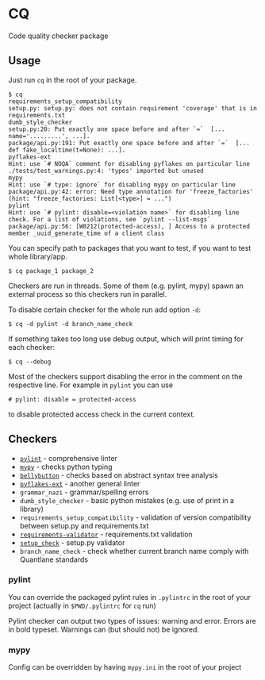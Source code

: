 # CQ

Code quality checker package

## Usage

Just run `cq` in the root of your package.

```
$ cq
requirements_setup_compatibility
setup.py: setup.py: does not contain requirement 'coverage' that is in requirements.txt
dumb_style_checker
setup.py:20: Put exactly one space before and after `=`  [...     name='.........', ...].
package/api.py:191: Put exactly one space before and after `=`  [... def fake_localtime(t=None): ...].
pyflakes-ext
Hint: use `# NOQA` comment for disabling pyflakes on particular line
./tests/test_warnings.py:4: 'types' imported but unused
mypy
Hint: use `# type: ignore` for disabling mypy on particular line
package/api.py:42: error: Need type annotation for 'freeze_factories' (hint: "freeze_factories: List[<type>] = ...")
pylint
Hint: use `# pylint: disable=<violation name>` for disabling line check. For a list of violations, see `pylint --list-msgs`
package/api.py:56: [W0212(protected-access), ] Access to a protected member _uuid_generate_time of a client class
```
You can specify path to packages that you want to test, if you want to test whole library/app.
```
$ cq package_1 package_2
```
Checkers are run in threads. Some of them (e.g. pylint, mypy) spawn an external process so this checkers run in parallel.

To disable certain checker for the whole run add option `-d`:
```
$ cq -d pylint -d branch_name_check
```

If something takes too long use debug output, which will print timing for each checker:
```
$ cq --debug
```

Most of the checkers support disabling the error in the comment on the respective line. For example in `pylint` you can use
```
# pylint: disable = protected-access
```
to disable protected access check in the current context.

## Checkers
- [`pylint`](https://www.pylint.org/) - comprehensive linter
- [`mypy`](http://mypy-lang.org/) - checks python typing
- [`bellybutton`](https://github.com/hchasestevens/bellybutton) - checks based on abstract syntax tree analysis
- [`pyflakes-ext`](https://pypi.org/project/pyflakes-ext/) - another general linter
- `grammar_nazi` - grammar/spelling errors
- `dumb_style_checker` - basic python mistakes (e.g. use of print in a library)
- `requirements_setup_compatibility` - validation of version compatibility between setup.py and requirements.txt
- [`requirements-validator`](https://pip.pypa.io/en/latest/reference/pip_check/) - requirements.txt validation
- [`setup_check`](https://docs.python.org/3/distutils/examples.html#checking-a-package) - setup.py validator
- `branch_name_check` - check whether current branch name comply with Quantlane standards

### pylint

You can override the packaged pylint rules in `.pylintrc` in the root of your project (actually in `$PWD/.pylintrc` for `cq` run)

Pylint checker can output two types of issues: warning and error. Errors are in bold typeset. Warnings can (but should not) be ignored.

### mypy

Config can be overridden by having `mypy.ini` in the root of your project
